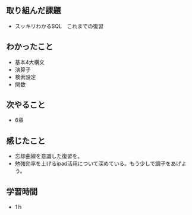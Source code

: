 ## 取り組んだ課題
- スッキリわかるSQL　これまでの復習

## わかったこと
- 基本4大構文
- 演算子
- 検索設定
- 関数

## 次やること
- 6章

## 感じたこと
- 忘却曲線を意識した復習を。
- 勉強効率を上げるipad活用について深めている。もう少しで調子をあげよう。

## 学習時間
- 1ｈ
